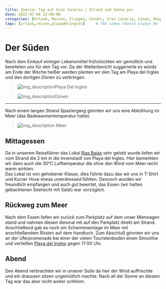 ```yaml
---
title: Zweiter Tag auf Gran Canaria / Strand und Sonne pur
date: 2022-07-04 12:00:00
categories: [Urlaub, Reisen, Fliegen, Condor, Gran Canaria, Canon, Maspalomas]
tags: [urlaub,reisen,playadelingles]     # TAG names should always be lowercase
---
```

# Der Süden
Nach dem Einkauf eininger Lebensmittel frühstückten wir gemütlich und bereiteten uns für den Tag vor. Da der Wetterbericht suggerierte es würde am Ende der Woche heißer werden planten wir den Tag am Playa del Ingles und den dortigen Dünen zu verbringen.
>![img_description](https://www.cstrube.de/wp-content/uploads/2022/07/Gran_Canaria-0150-1.jpg)Playa Del Ingles

>![img_description](https://www.cstrube.de/wp-content/uploads/2022/07/Gran_Canaria-0151.jpg)Dünen

---
Nach einem langen Strand Spaziergang gönnten wir uns eine Abkühlung im Meer (das Badewannentemperatur hatte).
>![img_description](https://www.cstrube.de/wp-content/uploads/2022/07/Gran_Canaria-0155.jpg)
Meer

## Mittagessen
Da in unserem Reiseführer das Lokal [Rias Bajas](https://www.riasbajasplayadelingles.com/) sehr gelobt wurde liefen wir vom Strand die 2 km in die Innenstadt von Playa del Ingles. Hier bemerkten wir dann auch die 30°C Lufttemperatur die ohne den Wind vom Meer recht warm wirkten.  
Das Lokal ist von gehobener Klasse, dies führte dazu das wir uns in T-Shirt und Kurzer Hose etwas unterdressed fühlten. Dennoch wurden wir freundlich empfangen und auch gut bewirtet, das Essen (wir hatten gebacktenen Seehecht mit Salat) war vorzüglich.

## Rückweg zum Meer
Nach dem Essen liefen wir zurück zum Parkplatz auf dem unser Mietwagen stand und nahmen diesen diesmal mit auf den Parkplatz direkt am Strand. Anschließend gab es noch ein Schwimmeinlage im Meer mit anschließendem Rösten auf dem Handtuch. Zum Abschluß gönnten wir uns an der Uferpromenade bei einer der vielen Touristenbuden einen Smoothie und verließen [Playa del Ingles](https://www.grancanaria.com/turismo/es/playas/playa-del-ingles/) gegen 17:00 Uhr.

## Abend
Den Abend verbrachten wir in unserer Suite da hier der Wind auffrischte und ein draussen sitzen ungemütlich machte. Nach all der Sonne an diesem Tag war das aber nicht weiter schlimm.